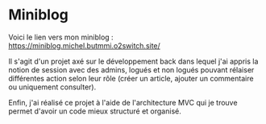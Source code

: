 # Miniblog

Voici le lien vers mon miniblog : https://miniblog.michel.butmmi.o2switch.site/

Il s'agit d'un projet axé sur le développement back dans lequel j'ai appris la notion de session avec des admins, logués et non logués pouvant rélaiser différentes action selon leur rôle (créer un article, ajouter un commentaire ou uniquement consulter).

Enfin, j'ai réalisé ce projet à l'aide de l'architecture MVC qui je trouve permet d'avoir un code mieux structuré et organisé.
